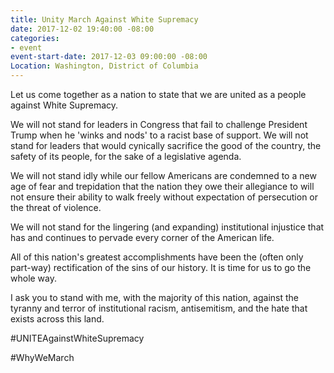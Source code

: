 ```yaml
---
title: Unity March Against White Supremacy
date: 2017-12-02 19:40:00 -08:00
categories:
- event
event-start-date: 2017-12-03 09:00:00 -08:00
Location: Washington, District of Columbia
---
```


Let us come together as a nation to state that we are united as a people against White Supremacy.

We will not stand for leaders in Congress that fail to challenge President Trump when he 'winks and nods' to a racist base of support. We will not stand for leaders that would cynically sacrifice the good of the country, the safety of its people, for the sake of a legislative agenda.

We will not stand idly while our fellow Americans are condemned to a new age of fear and trepidation that the nation they owe their allegiance to will not ensure their ability to walk freely without expectation of persecution or the threat of violence.

We will not stand for the lingering (and expanding) institutional injustice that has and continues to pervade every corner of the American life.

All of this nation's greatest accomplishments have been the (often only part-way) rectification of the sins of our history. It is time for us to go the whole way.

I ask you to stand with me, with the majority of this nation, against the tyranny and terror of institutional racism, antisemitism, and the hate that exists across this land.

#UNITEAgainstWhiteSupremacy

#WhyWeMarch